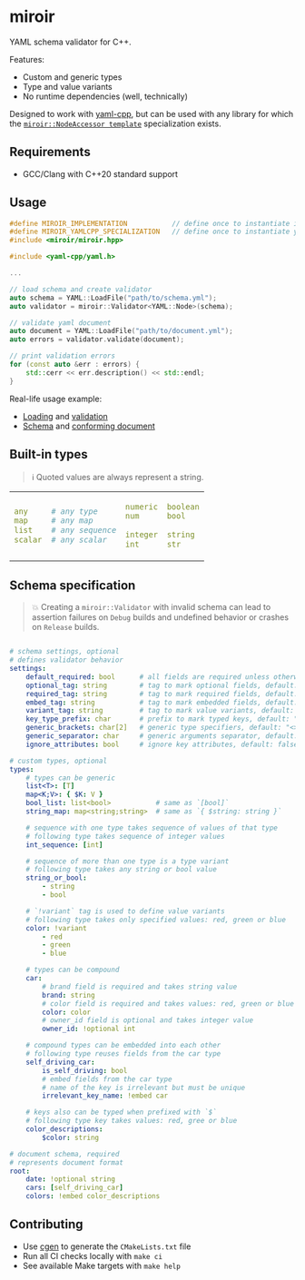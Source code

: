 # miroir

YAML schema validator for C++.

Features:

- Custom and generic types
- Type and value variants
- No runtime dependencies (well, technically)

Designed to work with [yaml-cpp](https://github.com/jbeder/yaml-cpp), but can be used with any library for which the [`miroir::NodeAccessor template`](https://gitlab.com/madyanov/miroir/-/blob/master/include/miroir/miroir.hpp#L15) specialization exists.

## Requirements

- GCC/Clang with C++20 standard support

## Usage

```cpp
#define MIROIR_IMPLEMENTATION           // define once to instantiate implementation
#define MIROIR_YAMLCPP_SPECIALIZATION   // define once to instantiate yaml-cpp bindings
#include <miroir/miroir.hpp>

#include <yaml-cpp/yaml.h>

...

// load schema and create validator
auto schema = YAML::LoadFile("path/to/schema.yml");
auto validator = miroir::Validator<YAML::Node>(schema);

// validate yaml document
auto document = YAML::LoadFile("path/to/document.yml");
auto errors = validator.validate(document);

// print validation errors
for (const auto &err : errors) {
    std::cerr << err.description() << std::endl;
}

```

Real-life usage example:

- [Loading](https://gitlab.com/madyanov/cgen/-/blob/master/src/libcgen/config.cpp#L113) and [validation](https://gitlab.com/madyanov/cgen/-/blob/master/src/libcgen/config.cpp#L123)
- [Schema](https://gitlab.com/madyanov/cgen/-/blob/master/src/libcgen/cgen.schema.yml.in) and [conforming document](https://gitlab.com/madyanov/cgen/-/blob/master/.cgen.yml)

## Built-in types

> :information_source: Quoted values are always represent a string.

<table>
<tr>
<td>

```yml
any     # any type
map     # any map
list    # any sequence
scalar  # any scalar
```

</td>
<td>

```yml
numeric
num

integer
int
```

</td>
<td>

```yml
boolean
bool

string
str
```

</td>
</tr>
</table>

## Schema specification

> :boom: Creating a `miroir::Validator` with invalid schema can lead to assertion failures on `Debug` builds and undefined behavior or crashes on `Release` builds.

```yml

# schema settings, optional
# defines validator behavior
settings:
    default_required: bool      # all fields are required unless otherwise specified, default: true
    optional_tag: string        # tag to mark optional fields, default: "optional"
    required_tag: string        # tag to mark required fields, default: "required"
    embed_tag: string           # tag to mark embedded fields, default: "embed"
    variant_tag: string         # tag to mark value variants, default: "variant"
    key_type_prefix: char       # prefix to mark typed keys, default: "$"
    generic_brackets: char[2]   # generic type specifiers, default: "<>"
    generic_separator: char     # generic arguments separator, default: ";"
    ignore_attributes: bool     # ignore key attributes, default: false

# custom types, optional
types:
    # types can be generic
    list<T>: [T]
    map<K;V>: { $K: V }
    bool_list: list<bool>           # same as `[bool]`
    string_map: map<string;string>  # same as `{ $string: string }`

    # sequence with one type takes sequence of values of that type
    # following type takes sequence of integer values
    int_sequence: [int]

    # sequence of more than one type is a type variant
    # following type takes any string or bool value
    string_or_bool:
        - string
        - bool

    # `!variant` tag is used to define value variants
    # following type takes only specified values: red, green or blue
    color: !variant
        - red
        - green
        - blue

    # types can be compound
    car:
        # brand field is required and takes string value
        brand: string
        # color field is required and takes values: red, green or blue
        color: color
        # owner_id field is optional and takes integer value
        owner_id: !optional int

    # compound types can be embedded into each other
    # following type reuses fields from the car type
    self_driving_car:
        is_self_driving: bool
        # embed fields from the car type
        # name of the key is irrelevant but must be unique
        irrelevant_key_name: !embed car

    # keys also can be typed when prefixed with `$`
    # following type key takes values: red, gree or blue
    color_descriptions:
        $color: string

# document schema, required
# represents document format
root:
    date: !optional string
    cars: [self_driving_car]
    colors: !embed color_descriptions

```

## Contributing

- Use [cgen](https://gitlab.com/madyanov/cgen) to generate the `CMakeLists.txt` file
- Run all CI checks locally with `make ci`
- See available Make targets with `make help`
